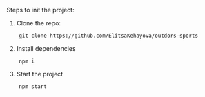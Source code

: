 Steps to init the project:

1) Clone the repo:
```
    git clone https://github.com/ElitsaKehayova/outdors-sports
```

2) Install dependencies
```
    npm i
```

3) Start the project
```
    npm start
```
